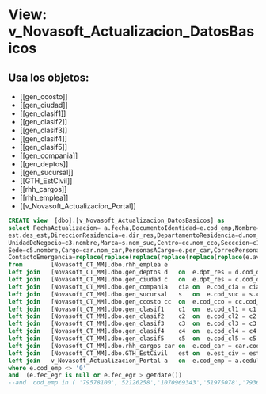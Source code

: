 # View: v_Novasoft_Actualizacion_DatosBasicos

## Usa los objetos:
- [[gen_ccosto]]
- [[gen_ciudad]]
- [[gen_clasif1]]
- [[gen_clasif2]]
- [[gen_clasif3]]
- [[gen_clasif4]]
- [[gen_clasif5]]
- [[gen_compania]]
- [[gen_deptos]]
- [[gen_sucursal]]
- [[GTH_EstCivil]]
- [[rhh_cargos]]
- [[rhh_emplea]]
- [[v_Novasoft_Actualizacion_Portal]]

```sql
CREATE view  [dbo].[v_Novasoft_Actualizacion_DatosBasicos] as
select FechaActualizacion= a.fecha,DocumentoIdentidad=e.cod_emp,Nombre=e.nom_emp,PrimerApellido=e.ap1_emp,SegundoApellido=e.ap2_emp,
est.des_est,DireccionResidencia=e.dir_res,DepartamentoResidencia=d.nom_dep,CiudadResidencia=c.nom_ciu,Barrio=e.barrio,Compañia=cia.nom_cia,
UnidadDeNegocio=c3.nombre,Marca=s.nom_suc,Centro=cc.nom_cco,Secccion=c1.nombre,Departamento=c2.nombre,
Sede=c5.nombre,Cargo=car.nom_car,PersonasACargo=e.per_car,CorreoPersonal=e.e_mail,Celular=e.tel_cel,TelefonoResidencia=e.tel_res,
ContactoEmergencia=replace(replace(replace(replace(replace(replace(e.avi_emp,char(13)+char(10)+'-',''),char(09),''),char(10),''),char(13),''),char(34),''),char(248),'')
from		[Novasoft_CT_MM].dbo.rhh_emplea	e
left join	[Novasoft_CT_MM].dbo.gen_deptos	d	on	e.dpt_res = d.cod_dep and d.cod_pai = '057'
left join	[Novasoft_CT_MM].dbo.gen_ciudad	c	on	e.dpt_res = c.cod_dep and c.cod_pai = '057' and e.ciu_res = c.cod_ciu
left join	[Novasoft_CT_MM].dbo.gen_compania	cia	on	e.cod_cia = cia.cod_cia
left join	[Novasoft_CT_MM].dbo.gen_sucursal	s	on	e.cod_suc = s.cod_suc
left join	[Novasoft_CT_MM].dbo.gen_ccosto	cc	on	e.cod_cco = cc.cod_cco
left join	[Novasoft_CT_MM].dbo.gen_clasif1	c1	on	e.cod_cl1 = c1.codigo
left join	[Novasoft_CT_MM].dbo.gen_clasif2	c2	on	e.cod_cl2 = c2.codigo
left join	[Novasoft_CT_MM].dbo.gen_clasif3	c3	on	e.cod_cl3 = c3.codigo
left join	[Novasoft_CT_MM].dbo.gen_clasif4	c4	on	e.cod_cl4 = c4.codigo
left join	[Novasoft_CT_MM].dbo.gen_clasif5	c5	on	e.cod_cl5 = c5.codigo
left join	[Novasoft_CT_MM].dbo.rhh_cargos	car	on	e.cod_car = car.cod_car
left join	[Novasoft_CT_MM].dbo.GTH_EstCivil	est on	e.est_civ = est.cod_est
left join	v_Novasoft_Actualizacion_Portal a	on	e.cod_emp = a.cedula
where e.cod_emp <> '0'
and  (e.fec_egr is null or e.fec_egr > getdate())
--and  cod_emp in ( '79578100','52126258','1070969343','51975078','79364756','20430398')

```
